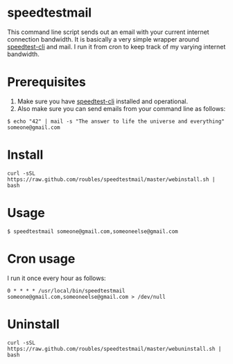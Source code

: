# speedtestmail

This command line script sends out an email with your current internet connection bandwidth. It is basically a very simple wrapper around [speedtest-cli](https://github.com/sivel/speedtest-cli) and mail. I run it from cron to keep track of my varying internet bandwidth.

# Prerequisites
1. Make sure you have [speedtest-cli](https://github.com/sivel/speedtest-cli) installed and operational.
2. Also make sure you can send emails from your command line as follows:
```
$ echo "42" | mail -s "The answer to life the universe and everything" someone@gmail.com
```

# Install
```
curl -sSL https://raw.github.com/roubles/speedtestmail/master/webinstall.sh | bash
```

# Usage
```
$ speedtestmail someone@gmail.com,someoneelse@gmail.com
```

# Cron usage
I run it once every hour as follows:
```
0 * * * * /usr/local/bin/speedtestmail someone@gmail.com,someoneelse@gmail.com > /dev/null
```

# Uninstall
```
curl -sSL https://raw.github.com/roubles/speedtestmail/master/webuninstall.sh | bash
```
